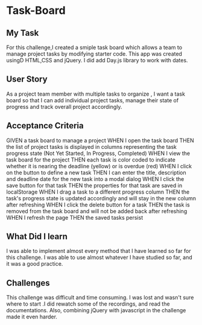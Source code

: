 # Task-Board

## My Task

For this challenge,I created a smiple task board which allows a team to manage project tasks by modifying starter code. This app was created usingD HTML,CSS and jQuery. I did add Day.js library to work with dates.

## User Story
As a project team member with multiple tasks to organize , I want a task board so that
I can add individual project tasks, manage their state of progress and track overall project accordingly.

## Acceptance Criteria

GIVEN a task board to manage a project
WHEN I open the task board
THEN the list of project tasks is displayed in columns representing the task progress state (Not Yet Started, In Progress, Completed)
WHEN I view the task board for the project
THEN each task is color coded to indicate whether it is nearing the deadline (yellow) or is overdue (red)
WHEN I click on the button to define a new task
THEN I can enter the title, description and deadline date for the new task into a modal dialog
WHEN I click the save button for that task
THEN the properties for that task are saved in localStorage
WHEN I drag a task to a different progress column
THEN the task's progress state is updated accordingly and will stay in the new column after refreshing
WHEN I click the delete button for a task
THEN the task is removed from the task board and will not be added back after refreshing
WHEN I refresh the page
THEN the saved tasks persist

## What Did I learn
I was able to implement almost every method that I have learned so far for this challenge.
I was able to use almost whatever I have studied so far, and it was a good practice.

## Challenges
This challenge was difficult and time consuming. I was lost and wasn't sure where to start .I did rewatch some of the recordings, and read the documentations. Also, combining jQuery with javascript in the challenge made it even harder.